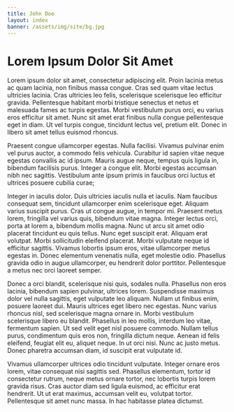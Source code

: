 ```yaml
---
title: John Doe
layout: index
banner: /assets/img/site/bg.jpg
---
```


# Lorem Ipsum Dolor Sit Amet

Lorem ipsum dolor sit amet, consectetur adipiscing elit. Proin lacinia metus ac quam lacinia, non finibus massa congue. Cras sed quam vitae lectus ultricies lacinia. Cras ultricies leo felis, scelerisque scelerisque leo efficitur gravida. Pellentesque habitant morbi tristique senectus et netus et malesuada fames ac turpis egestas. Morbi vestibulum purus orci, eu varius eros efficitur sit amet. Nunc sit amet erat finibus nulla congue pellentesque eget in diam. Ut vel turpis congue, tincidunt lectus vel, pretium elit. Donec in libero sit amet tellus euismod rhoncus.

Praesent congue ullamcorper egestas. Nulla facilisi. Vivamus pulvinar enim vel purus auctor, a commodo felis vehicula. Curabitur id sapien vitae neque egestas convallis ac id ipsum. Mauris augue neque, tempus quis ligula in, bibendum facilisis purus. Integer a congue elit. Morbi egestas accumsan nibh nec sagittis. Vestibulum ante ipsum primis in faucibus orci luctus et ultrices posuere cubilia curae;

Integer in iaculis dolor. Duis ultricies iaculis nulla et iaculis. Nam faucibus consequat sem, tincidunt ullamcorper enim scelerisque eget. Aliquam varius suscipit purus. Cras ut congue augue, in tempor mi. Praesent metus lorem, fringilla vel varius quis, bibendum vitae magna. Integer lectus orci, porta at lorem a, bibendum mollis magna. Nunc ut arcu sit amet odio placerat tincidunt eu quis tellus. Nunc eget suscipit erat. Aliquam erat volutpat. Morbi sollicitudin eleifend placerat. Morbi vulputate neque id efficitur sagittis. Vivamus lobortis ipsum eros, vitae ullamcorper metus egestas in. Donec elementum venenatis nulla, eget molestie odio. Phasellus gravida odio in augue ullamcorper, eu hendrerit dolor porttitor. Pellentesque a metus nec orci laoreet semper.

Donec a orci blandit, scelerisque nisi quis, sodales nulla. Phasellus non eros lacinia, bibendum sapien pulvinar, ultrices lorem. Suspendisse maximus dolor vel nulla sagittis, eget vulputate leo aliquam. Nullam ut finibus enim, posuere laoreet dui. Mauris ultrices eget libero nec egestas. Nunc varius rhoncus nisl, sed scelerisque magna ornare in. Morbi vestibulum scelerisque libero eu blandit. Phasellus in leo mollis, interdum leo vitae, fermentum sapien. Ut sed velit eget nisl posuere commodo. Nullam tellus purus, condimentum quis eros non, fringilla dictum neque. Aenean id felis eleifend, feugiat elit eu, aliquet neque. In ut orci nisi. Nunc ac justo metus. Donec pharetra accumsan diam, id suscipit erat vulputate id.

Vivamus ullamcorper ultrices odio tincidunt vulputate. Integer ornare eros lorem, vitae consequat nisi sagittis sed. Phasellus elementum, tortor id consectetur rutrum, neque metus ornare tortor, nec lobortis turpis lorem gravida risus. Cras auctor diam sed ligula euismod, ac efficitur erat hendrerit. Ut ut erat maximus, accumsan velit eu, volutpat tortor. Pellentesque sit amet nunc massa. In hac habitasse platea dictumst.
